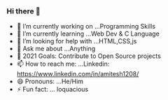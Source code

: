 ### Hi there 👋

- 🔭 I’m currently working on ...Programming Skills
- 🌱 I’m currently learning ...Web Dev & C Language
- 🤔 I’m looking for help with ...HTML,CSS,js
- 💬 Ask me about ...Anything
- 🥅 2021 Goals: Contribute to Open Source projects
- 📫 How to reach me: ...Linkedin: https://www.linkedin.com/in/amitesh1208/
- 😄 Pronouns: ...He/Him
- ⚡ Fun fact: ... loquacious

